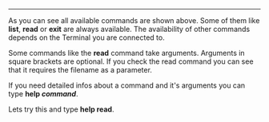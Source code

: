 ----------------------------

As you can see all available commands are shown above. Some of them like **list**, **read** or **exit** are always available. The availability of other commands depends on the Terminal you are connected to.

Some commands like the **read** command take arguments. Arguments in square brackets are optional. If you check the read command you can see that it requires the filename as a parameter.

If you need detailed infos about a command and it's arguments you can type **help _command_**.

Lets try this and type **help read**.
